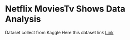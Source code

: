 # Netflix MoviesTv Shows Data Analysis

Dataset collect from Kaggle 
Here this dataset link  <a href="https://www.kaggle.com/datasets/shivamb/netflix-shows)"> Link </a>
